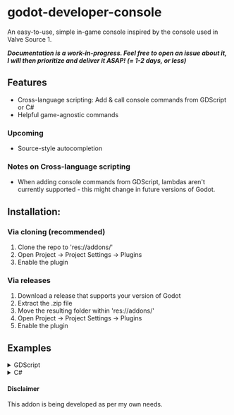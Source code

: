 # godot-developer-console
An easy-to-use, simple in-game console inspired by the console used in Valve Source 1.

***Documentation is a work-in-progress. Feel free to open an issue about it, I will then prioritize and deliver it ASAP! (= 1-2 days, or less)***

## Features
- Cross-language scripting: Add & call console commands from GDScript or C#
- Helpful game-agnostic commands


### Upcoming
- Source-style autocompletion

### Notes on Cross-language scripting
- When adding console commands from GDScript, lambdas aren't currently supported - this might change in future versions of Godot.

## Installation:

### Via cloning (recommended)
1. Clone the repo to 'res://addons/'
2. Open Project -> Project Settings -> Plugins
3. Enable the plugin

### Via releases
1. Download a release that supports your version of Godot
2. Extract the .zip file
3. Move the resulting folder within 'res://addons/'
4. Open Project -> Project Settings -> Plugins
5. Enable the plugin

## Examples
<details>

<summary>GDScript</summary>

### Adding a command

todo

todo

```GDScript
   todo
```

</details>
<details>

<summary>C#</summary>

### Adding a command

When adding commands, you should always use the following template.

If your Callable doesn't contain ```string[] args``` in it's parameters, result is undefined behavior.

```cs
    // You can call this from anywhere
    Console.AddCommand("my_command", Callable.From((string[] args) => {
        // Command code goes here
        }), 
        "This is an optional help description. It is shown upon running 'help my_command' in the console");
```

### Running a command

todo: add code examples & pictures of running via the console window

</details>

#### Disclaimer
This addon is being developed as per my own needs.
